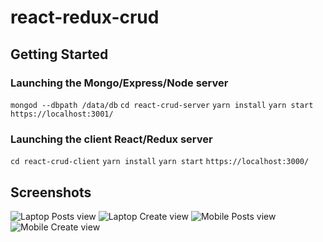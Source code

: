 # react-redux-crud

## Getting Started

### Launching the Mongo/Express/Node server
```mongod --dbpath /data/db```
```cd react-crud-server```
```yarn install```
```yarn start```
```https://localhost:3001/```

### Launching the client React/Redux server
```cd react-crud-client```
```yarn install```
```yarn start```
```https://localhost:3000/```

## Screenshots
![Laptop Posts view](https://i.imgur.com/Jf0VWnM.png)
![Laptop Create view](https://i.imgur.com/H45o5x5.png)
![Mobile Posts view](https://i.imgur.com/1b0jndP.png)
![Mobile Create view](https://i.imgur.com/qvsHDYn.png)
